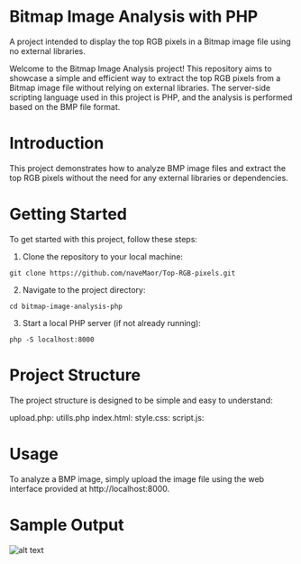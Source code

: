 # Bitmap Image Analysis with PHP
A project intended to display the top RGB pixels in a Bitmap image file using no external libraries.


Welcome to the Bitmap Image Analysis project! This repository aims to showcase a simple and efficient way to extract the top RGB pixels from a Bitmap image file without relying on external libraries. The server-side scripting language used in this project is PHP, and the analysis is performed based on the BMP file format.


# Introduction
This project demonstrates how to analyze BMP image files and extract the top RGB pixels without the need for any external libraries or dependencies.

# Getting Started
To get started with this project, follow these steps:

1. Clone the repository to your local machine:

```shell
git clone https://github.com/naveMaor/Top-RGB-pixels.git
```


2. Navigate to the project directory:
```shell
cd bitmap-image-analysis-php
```


3. Start a local PHP server (if not already running):
```shell
php -S localhost:8000
```

# Project Structure
The project structure is designed to be simple and easy to understand:

upload.php: 
utills.php 
index.html: 
style.css:
script.js: 


# Usage
To analyze a BMP image, simply upload the image file using the web interface provided at http://localhost:8000.

# Sample Output

![alt text](https://ibb.co/fxV5rnS)
